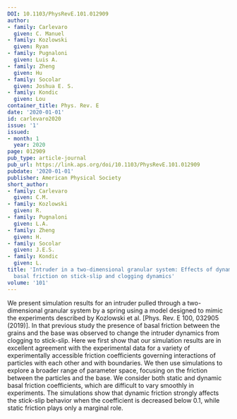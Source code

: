 ```yaml
---
DOI: 10.1103/PhysRevE.101.012909
author:
- family: Carlevaro
  given: C. Manuel
- family: Kozlowski
  given: Ryan
- family: Pugnaloni
  given: Luis A.
- family: Zheng
  given: Hu
- family: Socolar
  given: Joshua E. S.
- family: Kondic
  given: Lou
container_title: Phys. Rev. E
date: '2020-01-01'
id: carlevaro2020
issue: '1'
issued:
- month: 1
  year: 2020
page: 012909
pub_type: article-journal
pub_url: https://link.aps.org/doi/10.1103/PhysRevE.101.012909
pubdate: '2020-01-01'
publisher: American Physical Society
short_author:
- family: Carlevaro
  given: C.M.
- family: Kozlowski
  given: R.
- family: Pugnaloni
  given: L.A.
- family: Zheng
  given: H.
- family: Socolar
  given: J.E.S.
- family: Kondic
  given: L.
title: 'Intruder in a two-dimensional granular system: Effects of dynamic and static
  basal friction on stick-slip and clogging dynamics'
volume: '101'
---
```

We present simulation results for an intruder pulled through a two-dimensional granular system by a spring using a model designed to mimic the experiments described by Kozlowski et al. \[Phys. Rev. E 100, 032905 (2019)\]. In that previous study the presence of basal friction between the grains and the base was observed to change the intruder dynamics from clogging to stick-slip. Here we first show that our simulation results are in excellent agreement with the experimental data for a variety of experimentally accessible friction coefficients governing interactions of particles with each other and with boundaries. We then use simulations to explore a broader range of parameter space, focusing on the friction between the particles and the base. We consider both static and dynamic basal friction coefficients, which are difficult to vary smoothly in experiments. The simulations show that dynamic friction strongly affects the stick-slip behavior when the coefficient is decreased below 0.1, while static friction plays only a marginal role.
